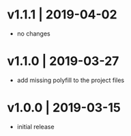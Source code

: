 # v1.1.1 | 2019-04-02
* no changes

# v1.1.0 | 2019-03-27
* add missing polyfill to the project files

# v1.0.0 | 2019-03-15
* initial release
